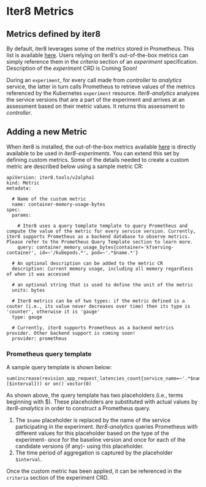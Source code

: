 # Iter8 Metrics

## Metrics defined by iter8

By default, iter8 leverages some of the metrics stored in Prometheus. This list is available [here](experiments.md#metrics). Users relying on iter8's out-of-the-box metrics can simply reference them in the _criteria_ section of an _experiment_ specification. Description of the _experiment_ CRD is Coming Soon!

During an `experiment`, for every call made from  _controller_ to _analytics_ service, the latter in turn calls Prometheus to retrieve values of the metrics referenced by the Kubernetes `experiment` resource. _Iter8-analytics_ analyzes the service versions that are a part of the experiment and arrives at an assessment based on their metric values. It returns this assessment to _controller_.


## Adding a new Metric

When iter8 is installed, the out-of-the-box metrics available [here](../install/metrics)
is directly available to be used in _iter8-experiments_. You can extend this set by defining custom metrics. Some of the details needed to create a custom metric are described below using a sample metric CR:

```
apiVersion: iter8.tools/v2alpha1
kind: Metric
metadata:

  # Name of the custom metric
  name: container-memory-usage-bytes
spec:
  params:

    # Iter8 uses a query template template to query Prometheus and compute the value of the metric for every service version. Currently, iter8 supports Prometheus as a backend database to observe metrics. Please refer to the Prometheus Query Template section to learn more.
    query: container_memory_usage_bytes{container='kfserving-container', id=~'/kubepods.*', pod=~'.*$name.*'}
  
  # An optional description can be added to the metric CR
  description: Current memory usage, including all memory regardless of when it was accessed

  # an optional string that is used to define the unit of the metric
  units: bytes

  # Iter8 metrics can be of two types: if the metric defined is a couter (i.e., its value never decreases over time) then its type is 'counter', otherwise it is 'gauge' 
  type: gauge

  # Currently, iter8 supports Prometheus as a backend metrics provider. Other backend support is coming soon!
  provider: prometheus
```

### Prometheus query template

A sample query template is shown below:

```
sum(increase(revision_app_request_latencies_count{service_name=~'.*$name'}[$interval])) or on() vector(0)
```

As shown above, the query template has two placeholders (i.e., terms beginning with $). These placeholders are substituted with actual values by _iter8-analytics_ in order to construct a Prometheus query.
1) The `$name` placeholder is replaced by the name of the service participating in the experiment. _Iter8-analytics_ queries Prometheus with different values for this placeholder based on the type of the experiment- once for the baseline version and once for each of the candidate versions (if any)- using this placeholder.
2) The time period of aggregation is captured by the placeholder `$interval`.

Once the custom metric has been applied, it can be referenced in the `criteria` section of the experiment CRD.